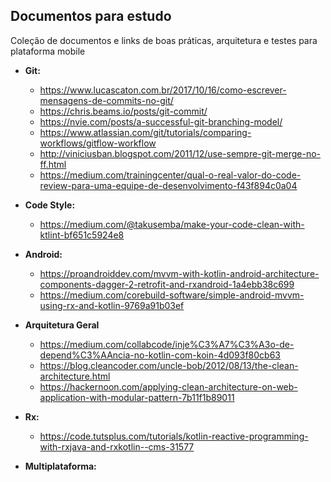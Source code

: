 ## Documentos para estudo
Coleção de documentos e links de boas práticas, arquitetura e testes para plataforma mobile

- **Git:**
  - https://www.lucascaton.com.br/2017/10/16/como-escrever-mensagens-de-commits-no-git/
  - https://chris.beams.io/posts/git-commit/
  - https://nvie.com/posts/a-successful-git-branching-model/
  - https://www.atlassian.com/git/tutorials/comparing-workflows/gitflow-workflow
  - http://viniciusban.blogspot.com/2011/12/use-sempre-git-merge-no-ff.html
  - https://medium.com/trainingcenter/qual-o-real-valor-do-code-review-para-uma-equipe-de-desenvolvimento-f43f894c0a04
  
- **Code Style:**
  - https://medium.com/@takusemba/make-your-code-clean-with-ktlint-bf651c5924e8

- **Android:**
  - https://proandroiddev.com/mvvm-with-kotlin-android-architecture-components-dagger-2-retrofit-and-rxandroid-1a4ebb38c699
  - https://medium.com/corebuild-software/simple-android-mvvm-using-rx-and-kotlin-9769a91b03ef
  
- **Arquitetura Geral**
  - https://medium.com/collabcode/inje%C3%A7%C3%A3o-de-depend%C3%AAncia-no-kotlin-com-koin-4d093f80cb63
  - https://blog.cleancoder.com/uncle-bob/2012/08/13/the-clean-architecture.html
  - https://hackernoon.com/applying-clean-architecture-on-web-application-with-modular-pattern-7b11f1b89011
  
- **Rx:**
  - https://code.tutsplus.com/tutorials/kotlin-reactive-programming-with-rxjava-and-rxkotlin--cms-31577
  
- **Multiplataforma:**
